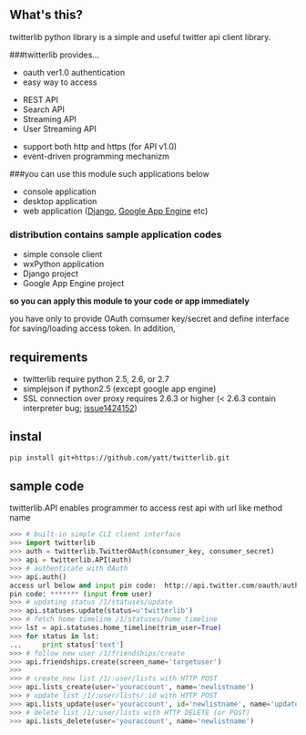 ## What's this?

twitterlib python library is a simple and useful twitter api client library.

###twitterlib provides...

* oauth ver1.0 authentication
* easy way to access
 - REST API
 - Search API
 - Streaming API
 - User Streaming API
* support both http and https (for API v1.0)
* event-driven programming mechanizm

###you can use this module such applications below

* console application
* desktop application
* web application ([Django](https://www.djangoproject.com/), [Google App Engine](https://appengine.google.com/) etc)

### distribution contains sample application codes

* simple console client
* wxPython application
* Django project
* Google App Engine project

**so you can apply this module to your code or app immediately**

you have only to provide OAuth comsumer key/secret and define interface for saving/loading access token.
In addition, 

## requirements

* twitterlib require python 2.5, 2.6, or 2.7
* simplejson if python2.5 (except google app engine)
* SSL connection over proxy requires 2.6.3 or higher (< 2.6.3 contain interpreter bug; [issue1424152](http://bugs.python.org/issue1424152))


## instal

```sh
pip install git+https://github.com/yatt/twitterlib.git
```


## sample code
twitterlib.API enables programmer to access rest api with url like method name
```python
>>> # built-in simple CLI client interface
>>> import twitterlib
>>> auth = twitterlib.TwitterOAuth(consumer_key, consumer_secret)
>>> api = twitterlib.API(auth)
>>> # authenticate with OAuth
>>> api.auth()
access url below and input pin code:  http://api.twitter.com/oauth/authorize?oauth_token=abcdefghijklmnopqrstuvwxyz1234567890
pin code: ******* (input from user)
>>> # updating status /1/statuses/update
>>> api.statuses.update(status=u'twitterlib')
>>> # fetch home timeline /1/statuses/home_timeline
>>> lst = api.statuses.home_timeline(trim_user=True)
>>> for status in lst:
...     print status['text']
>>> # follow new user /1/friendships/create
>>> api.friendships.create(screen_name='targetuser')
>>>
>>> # create new list /1/:user/lists with HTTP POST
>>> api.lists_create(user='youraccount', name='newlistname')
>>> # update list /1/:user/lists/:id with HTTP POST
>>> api.lists_update(user='youraccount', id='newlistname', name='updated name', description='foo bar')
>>> # delete list /1/:user/lists with HTTP DELETE (or POST)
>>> api.lists_delete(user='youraccount', name='newlistname')
```
